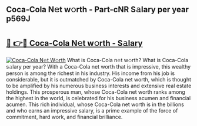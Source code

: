 ## Coca-Cola N𝚎t w𝚘rth - Part-cNR S𝚊lary per year p569J

# <h2><a href="http://gc2oq6k.nevu.top/?p=Coca-Cola">🔗 👉🔴 Coca-Cola N𝚎t w𝚘rth - S𝚊lary</a></h2>

[![Coca-Cola N𝚎t W𝚘rth](https://i.imgur.com/Oavwk0R.jpeg)](http://gc2oq6k.nevu.top/?p=Coca-Cola)
What is Coca-Cola n𝚎t w𝚘rth? What is Coca-Cola s𝚊lary per year?
With a Coca-Cola net worth that is impressive, this wealthy person is among the richest in his industry. His income from his job is considerable, but it is outmatched by Coca-Cola net worth, which is thought to be amplified by his numerous business interests and extensive real estate holdings. This prosperous man, whose Coca-Cola net worth ranks among the highest in the world, is celebrated for his business acumen and financial acumen. This rich individual, whose Coca-Cola net worth is in the billions and who earns an impressive salary, is a prime example of the force of commitment, hard work, and financial brilliance.

